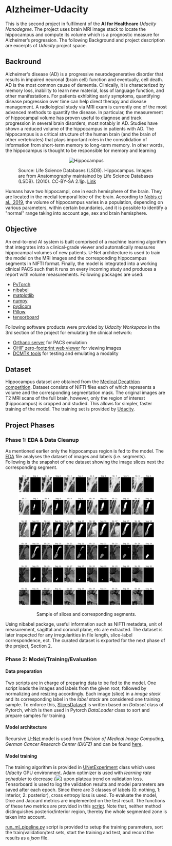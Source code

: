 # Alzheimer-Udacity
This is the second project in fulfilment of the **AI for Healthcare** *Udacity Nanodegree*. The project uses brain MRI image stack to locate the hippocampus and compute its volume which is a prognostic measure for Alzheimer’s progression. The following Background and project description are excerpts of *Udacity* project space.

## Backround
Alzheimer's disease (AD) is a progressive neurodegenerative disorder that results in impaired neuronal (brain cell) function and eventually, cell death. AD is the most common cause of dementia. Clinically, it is characterized by memory loss, inability to learn new material, loss of language function, and other manifestations.
For patients exhibiting early symptoms, quantifying disease progression over time can help direct therapy and disease management.
A radiological study via MRI exam is currently one of the most advanced methods to quantify the disease. In particular, the measurement of hippocampal volume has proven useful to diagnose and track progression in several brain disorders, most notably in AD. Studies have shown a reduced volume of the hippocampus in patients with AD.
The hippocampus is a critical structure of the human brain (and the brain of other vertebrates) that plays important roles in the consolidation of information from short-term memory to long-term memory. In other words, the hippocampus is thought to be responsible for memory and learning

<figure>
  <p align="center">
  <img
  src="https://upload.wikimedia.org/wikipedia/commons/f/ff/Hippocampus_small.gif" width="40%" height="40%"
  alt="Hippocampus">
  <figcaption>Source: Life Science Databases (LSDB). Hippocampus. Images are from Anatomography maintained by Life Science Databases (LSDB). (2010). CC-BY-SA 2.1jp. 
  <a href="https://commons.wikimedia.org/wiki/File:Hippocampus_small.gif">Link</a> </figcaption>
  </p>
</figure>

Humans have two hippocampi, one in each hemisphere of the brain. They are located in the medial temporal lobe of the brain. According to [Nobis et al., 2019](https://www.sciencedirect.com/science/article/pii/S2213158219302542), the volume of hippocampus varies in a population, depending on various parameters, within certain boundaries, and it is possible to identify a "normal" range taking into account age, sex and brain hemisphere.

## Objective
An end-to-end AI system is built comprised of a machine learning algorithm that integrates into a clinical-grade viewer and automatically measures hippocampal volumes of new patients.
U-Net architecture is used to train the model on the MRI images and the corresponding hippocampus segments in NIFTI format. Finally, the model is integrated into a working clinical PACS such that it runs on every incoming study and produces a report with volume measurements. Following packages are used:
* [PyTorch](https://pytorch.org/)
* [nibabel](https://nipy.org/nibabel/)
* [matplotlib](https://matplotlib.org/users/installing.html)
* [numpy](https://numpy.org/)
* [pydicom](https://pydicom.github.io/pydicom/stable/tutorials/installation.html)
* [Pillow](https://pillow.readthedocs.io/en/stable/installation.html)
* [tensorboard](https://pypi.org/project/tensorboard/)

Following software products were provided by *Udacity Workspace* in the 3rd section of the project for emulating the clinical network:
*	[Orthanc server](https://www.orthanc-server.com/download.php) for PACS emulation
*	[OHIF zero-footprint web viewer](https://docs.ohif.org/development/getting-started.html) for viewing images
*	[DCMTK tools](https://dcmtk.org/) for testing and emulating a modality

## Dataset
Hippocampus dataset are obtained from the [Medical Decathlon competition](http://medicaldecathlon.com/). Dataset consists of NIFTI files each of which represents a volume and the corresponding segmentation mask. The original images are T2 MRI scans of the full brain, however, only the region of interest (hippocampus) is cropped and studied. This allows for simpler, faster training of the model. The training set is provided by [Udacity](https://github.com/udacity/nd320-c3-3d-imaging-starter/tree/master/data/TrainingSet).

## Project Phases
### Phase 1: EDA & Data Cleanup
As mentioned earlier only the hippocampus region is fed to the model. The [EDA](Section1/EDA.ipynb) file analyses the dataset of images and labels (i.e. segments). Following is the snapshot of one dataset showing the image slices next the corresponding segment.

<figure>
  <p align="center">
  <img
  src="Section1/slcVSsgm.JPG"
  alt="Slices vs segments">
  </p>
  <figcaption><p align="center"> Sample of slices and corresponding segments. </p></figcaption>
</figure>

Using nibabel package, useful information such as NIFTI metadata, unit of measurement, sagittal and coronal plane, etc are extracted. The dataset is later inspected for any irregularities in file length, slice-label correspondence, ect. The curated dataset is exported for the next phase of the project, Section 2.

### Phase 2: Model/Training/Evaluation
#### Data preparation
Two scripts are in charge of preparing data to be fed to the model. One script loads the images and labels from the given root, followed by normalizing and resizing accordingly. 
Each image (slice) in a *image stack* and its corresponding label in the *label stack* are considered one training sample. To enforce this, [SlicesDataset](Section2/data_prep/SlicesDataset.py) is written based on *Dataset* class of Pytorch, which is then used in Pytorch *DataLoader* class to sort and prepare samples for training.

#### Model architecture
Recursive [U-Net](https://arxiv.org/abs/1505.04597) model is used from *Division of Medical Image Computing, German Cancer Research Center (DKFZ)* and can be found [here](Section2/networks/RecursiveUNet.py).

#### Model training
The training algorithm is provided in [UNetExperiment](Section2/experiments/UNetExperiment.py) class which uses *Udacity* GPU environment. Adam optimizer is used with *learning rate scheduler* to decrease (<img src="https://latex.codecogs.com/gif.latex?l_r"/>) upon plateau trend on validation loss. Tensorboard is used to log the validation results and model parameters are saved after each epoch. Since there are 3 classes of labels (0: nothing, 1: interior, 2: posterior), cross entropy loss is used. 
To evaluate the model, Dice and Jaccard metrics are implemented on the test result. The functions of these two metrics are provided in this [script](Section2/utils/volume_stats.py). Note that, neither method distinguishes posterior/interior region, thereby the whole segmented zone is taken into account.

[run_ml_pipeline.py](Section2/run_ml_pipeline.py) script is provided to setup the training parameters, sort the train/validation/test sets, start the training and test, and record the results as a *json* file.

